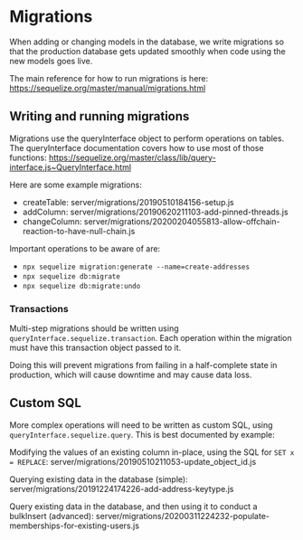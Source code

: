 # Migrations

When adding or changing models in the database, we write migrations so
that the production database gets updated smoothly when code using
the new models goes live.

The main reference for how to run migrations is here:
<https://sequelize.org/master/manual/migrations.html>

## Writing and running migrations

Migrations use the queryInterface object to perform operations on tables. The
queryInterface documentation covers how to use most of those functions:
<https://sequelize.org/master/class/lib/query-interface.js~QueryInterface.html>

Here are some example migrations:

- createTable: server/migrations/20190510184156-setup.js
- addColumn: server/migrations/20190620211103-add-pinned-threads.js
- changeColumn: server/migrations/20200204055813-allow-offchain-reaction-to-have-null-chain.js

Important operations to be aware of are:

- `npx sequelize migration:generate --name=create-addresses`
- `npx sequelize db:migrate`
- `npx sequelize db:migrate:undo`

### Transactions

Multi-step migrations should be written using `queryInterface.sequelize.transaction`.
Each operation within the migration must have this transaction object passed to it.

Doing this will prevent migrations from failing in a half-complete state in production,
which will cause downtime and may cause data loss.

## Custom SQL

More complex operations will need to be written as custom SQL, using
`queryInterface.sequelize.query`. This is best documented by example:

Modifying the values of an existing column in-place, using the SQL for `SET x = REPLACE`:
server/migrations/20190510211053-update_object_id.js

Querying existing data in the database (simple):
server/migrations/20191224174226-add-address-keytype.js

Query existing data in the database, and then using it to conduct a bulkInsert (advanced):
server/migrations/20200311224232-populate-memberships-for-existing-users.js
